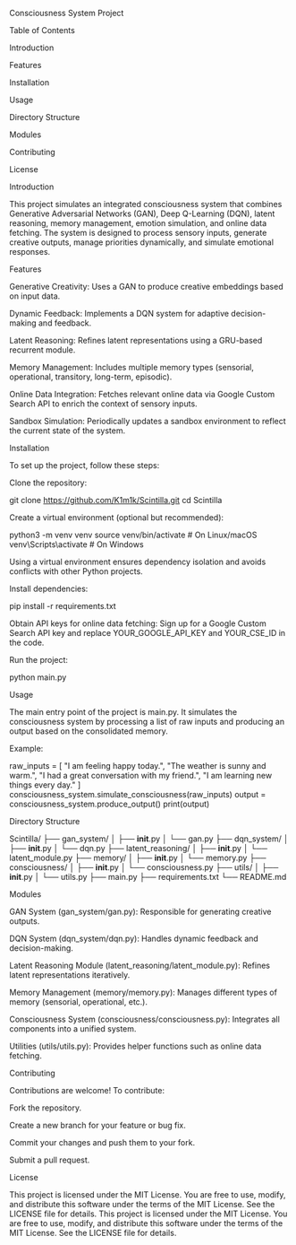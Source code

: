 Consciousness System Project

Table of Contents

Introduction

Features

Installation

Usage

Directory Structure

Modules

Contributing

License

Introduction

This project simulates an integrated consciousness system that combines Generative Adversarial Networks (GAN), Deep Q-Learning (DQN), latent reasoning, memory management, emotion simulation, and online data fetching. The system is designed to process sensory inputs, generate creative outputs, manage priorities dynamically, and simulate emotional responses.

Features

Generative Creativity: Uses a GAN to produce creative embeddings based on input data.

Dynamic Feedback: Implements a DQN system for adaptive decision-making and feedback.

Latent Reasoning: Refines latent representations using a GRU-based recurrent module.

Memory Management: Includes multiple memory types (sensorial, operational, transitory, long-term, episodic).

Online Data Integration: Fetches relevant online data via Google Custom Search API to enrich the context of sensory inputs.

Sandbox Simulation: Periodically updates a sandbox environment to reflect the current state of the system.

Installation

To set up the project, follow these steps:

Clone the repository:

git clone https://github.com/K1m1k/Scintilla.git
cd Scintilla


Create a virtual environment (optional but recommended):

python3 -m venv venv
source venv/bin/activate  # On Linux/macOS
venv\Scripts\activate  # On Windows

Using a virtual environment ensures dependency isolation and avoids conflicts with other Python projects.

Install dependencies:

pip install -r requirements.txt

Obtain API keys for online data fetching:
Sign up for a Google Custom Search API key and replace YOUR_GOOGLE_API_KEY and YOUR_CSE_ID in the code.

Run the project:

python main.py

Usage

The main entry point of the project is main.py. It simulates the consciousness system by processing a list of raw inputs and producing an output based on the consolidated memory.

Example:

raw_inputs = [
    "I am feeling happy today.",
    "The weather is sunny and warm.",
    "I had a great conversation with my friend.",
    "I am learning new things every day."
]
consciousness_system.simulate_consciousness(raw_inputs)
output = consciousness_system.produce_output()
print(output)

Directory Structure

Scintilla/
├── gan_system/
│   ├── __init__.py
│   └── gan.py
├── dqn_system/
│   ├── __init__.py
│   └── dqn.py
├── latent_reasoning/
│   ├── __init__.py
│   └── latent_module.py
├── memory/
│   ├── __init__.py
│   └── memory.py
├── consciousness/
│   ├── __init__.py
│   └── consciousness.py
├── utils/
│   ├── __init__.py
│   └── utils.py
├── main.py
├── requirements.txt
└── README.md

Modules

GAN System (gan_system/gan.py): Responsible for generating creative outputs.

DQN System (dqn_system/dqn.py): Handles dynamic feedback and decision-making.

Latent Reasoning Module (latent_reasoning/latent_module.py): Refines latent representations iteratively.

Memory Management (memory/memory.py): Manages different types of memory (sensorial, operational, etc.).

Consciousness System (consciousness/consciousness.py): Integrates all components into a unified system.

Utilities (utils/utils.py): Provides helper functions such as online data fetching.

Contributing

Contributions are welcome! To contribute:

Fork the repository.

Create a new branch for your feature or bug fix.

Commit your changes and push them to your fork.

Submit a pull request.

License

This project is licensed under the MIT License. You are free to use, modify, and distribute this software under the terms of the MIT License. See the LICENSE file for details.
This project is licensed under the MIT License. You are free to use, modify, and distribute this software under the terms of the MIT License. See the LICENSE file for details.

